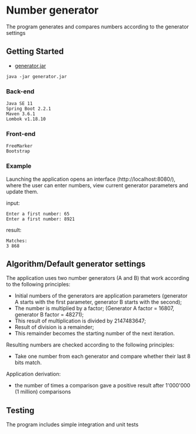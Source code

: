 # Number generator

The program generates and compares numbers according to the generator settings

## Getting Started

* [generator.jar](https://github.com/SergejJerma/numbers-generator/tree/master/numbers-generator/generator.jar) 
```
java -jar generator.jar
```

### Back-end
```
Java SE 11
Spring Boot 2.2.1
Maven 3.6.1
Lombok v1.18.10
```

### Front-end
```
FreeMarker
Bootstrap
```

### Example

Launching the application opens an interface (http://localhost:8080/), where the user can enter numbers, view current generator parameters and update them.

input:
```
Enter a first number: 65
Enter a first number: 8921

```
result:
```
Matches:
3 868
```

## Algorithm/Default generator settings

The application uses two number generators (A and B) that work according to the following principles:
* Initial numbers of the generators are application parameters (generator A starts with the first parameter, generator B starts with the second); 
* The number is multiplied by a factor;  (Generator A factor = 16807, generator B factor = 48271); 
* This result of multiplication is divided by 2147483647; 
* Result of division is a remainder; 
* This remainder becomes the starting number of the next iteration. 

Resulting numbers are checked according to the following principles:
* Take one number from each generator and compare whether their last 8 bits match.

Application derivation:  
* the number of times a comparison gave a positive result after 1'000'000 (1 million) comparisons 

## Testing

The program includes simple integration and unit tests